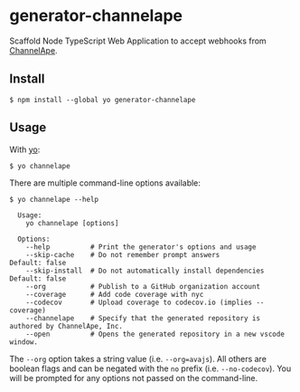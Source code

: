 # generator-channelape

Scaffold Node TypeScript Web Application to accept webhooks from [ChannelApe](https://www.channelape.com/).

## Install

```
$ npm install --global yo generator-channelape
```


## Usage

With [yo](https://github.com/yeoman/yo):

```
$ yo channelape
```

There are multiple command-line options available:

```
$ yo channelape --help

  Usage:
    yo channelape [options]

  Options:
    --help          # Print the generator's options and usage
    --skip-cache    # Do not remember prompt answers                      Default: false
    --skip-install  # Do not automatically install dependencies           Default: false
    --org           # Publish to a GitHub organization account
    --coverage      # Add code coverage with nyc
    --codecov       # Upload coverage to codecov.io (implies --coverage)
    --channelape    # Specify that the generated repository is authored by ChannelApe, Inc.
    --open          # Opens the generated repository in a new vscode window.
```

The `--org` option takes a string value (i.e. `--org=avajs`). All others are boolean flags and can be negated with the `no` prefix (i.e. `--no-codecov`). You will be prompted for any options not passed on the command-line.

